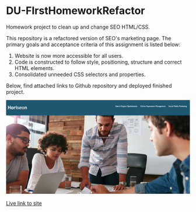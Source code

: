# DU-FIrstHomeworkRefactor

Homework project to clean up and change SEO HTML/CSS.

This repository is a refactored version of SEO's marketing page. The primary goals and acceptance criteria of this assignment is listed below:

1. Website is now more accessible for all users.
2. Code is constructed to follow style, positioning, structure and correct HTML elements.
3. Consolidated unneeded CSS selectors and properties.

Below, find attached links to Github repository and deployed finished project.

![Horiseon site screen shot](Horiseon.png)

[Live link to site](https://kylejames20.github.io/DU-FIrstHomeworkRefactor/)